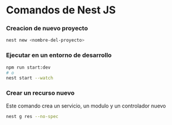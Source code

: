 # Comandos de Nest JS

### Creacion de nuevo proyecto
```bash
nest new <nombre-del-proyecto>
```

### Ejecutar en un entorno de desarrollo
```bash
npm run start:dev
# o
nest start --watch
```

### Crear un recurso nuevo
Este comando crea un servicio, un modulo y un controlador nuevo

```bash
nest g res --no-spec
```
